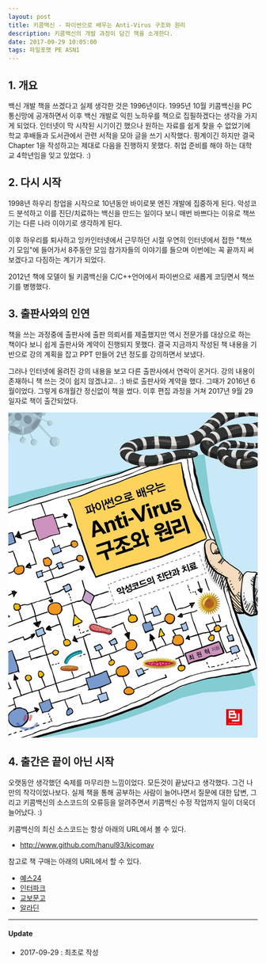 ```yaml
---
layout: post
title: 키콤백신 - 파이썬으로 배우는 Anti-Virus 구조와 원리 
description: 키콤백신의 개발 과정이 담긴 책을 소개한다.
date: 2017-09-29 10:05:00 
tags: 파일포맷 PE ASN1
---
```


## 1. 개요

백신 개발 책을 쓰겠다고 실제 생각한 것은 1996년이다. 1995년 10월 키콤백신을 PC 통신망에 공개하면서 이후 백신 개발로 익힌 노하우를 책으로 집필하겠다는 생각을 가지게 되었다. 인터넷이 막 시작된 시기이긴 했으나 원하는 자료를 쉽게 찾을 수 없었기에 학교 후배들과 도서관에서 관련 서적을 모아 글을 쓰기 시작했다. 핑계이긴 하지만 결국 Chapter 1을 작성하고는 제대로 다음을 진행하지 못했다. 취업 준비를 해야 하는 대학교 4학년임을 잊고 있었다. :)


## 2. 다시 시작

1998년 하우리 창업을 시작으로 10년동안 바이로봇 엔진 개발에 집중하게 된다. 악성코드 분석하고 이를 진단/치료하는 백신을 만드는 일이다 보니 매번 바쁘다는 이유로 책쓰기는 다른 나라 이야기로 생각하게 된다.

이후 하우리를 퇴사하고 잉카인터넷에서 근무하던 시절 우연히 인터넷에서 접한 "책쓰기 모임"에 들어가서 8주동안 모임 참가자들의 이야기를 들으며 이번에는 꼭 끝까지 써보겠다고 다짐하는 계기가 되었다.

2012년 책에 모델이 될 키콤백신을 C/C++언어에서 파이썬으로 새롭게 코딩면서 책쓰기를 병행했다. 

## 3. 출판사와의 인연

책을 쓰는 과정중에 출판사에 출판 의뢰서를 제출했지만 역시 전문가를 대상으로 하는 책이다 보니 쉽게 출판사와 계약이 진행되지 못했다.  결국 지금까지 작성된 책 내용을 기반으로 강의 계획을 잡고 PPT 만들어 2년 정도를 강의하면서 보냈다.

그러나 인터넷에 올려진 강의 내용을 보고 다른 출판사에서 연락이 온거다. 강의 내용이 존재하니 책 쓰는 것이 쉽지 않겠냐고.. :) 바로 출판사와 계약을 했다. 그때가 2016년 6월이었다. 그렇게 6개월간 정신없이 책을 썼다. 이후 편집 과정을 거쳐 2017년 9월 29일자로 책이 출간되었다.

![](/images/2017/kicomav_book.jpg)

## 4. 출간은 끝이 아닌 시작

오랫동안 생각했던 숙제를 마무리한 느낌이었다. 모든것이 끝났다고 생각했다. 그건 나만의 착각이었나보다. 실제 책을 통해 공부하는 사람이 늘어나면서 질문에 대한 답변, 그리고 키콤백신의 소스코드의 오류등을 알려주면서 키콤백신 수정 작업까지 일이 더욱더 늘어났다. :)

키콤백신의 최신 소스코드는 항상 아래의 URL에서 볼 수 있다.

* <http://www.github.com/hanul93/kicomav>

참고로 책 구매는 아래의 URIL에서 할 수 있다.

* [예스24](http://www.yes24.com/24/Goods/47245069?Acode=101)
* [인터파크](http://book.interpark.com/product/BookDisplay.do?_method=detail&sc.shopNo=0000400000&sc.prdNo=269540321&sc.saNo=003002001&bid1=search&bid2=product&bid3=title&bid4=001)
* [교보문고](http://www.kyobobook.co.kr/product/detailViewKor.laf?ejkGb=KOR&mallGb=KOR&barcode=9791186697412&orderClick=LAG&Kc=)
* [알라딘](http://www.aladin.co.kr/shop/wproduct.aspx?ItemId=117935584)
 

***

#### Update

- 2017-09-29 : 최초로 작성

